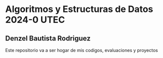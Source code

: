 # Algoritmos y Estructuras de Datos 2024-0 UTEC

## Denzel Bautista Rodriguez

Este repositorio va a ser hogar de mis codigos, evaluaciones y proyectos
